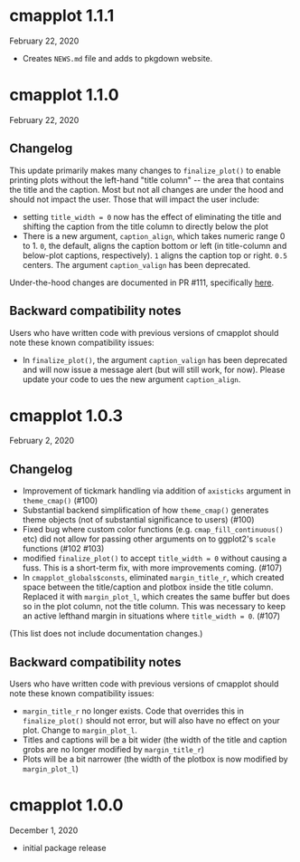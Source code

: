 # cmapplot 1.1.1
February 22, 2020

* Creates `NEWS.md` file and adds to pkgdown website.  

# cmapplot 1.1.0
February 22, 2020

## Changelog
This update primarily makes many changes to `finalize_plot()` to enable printing plots without the left-hand "title column" -- the area that contains the title and the caption. Most but not all changes are under the hood and should not impact the user. Those that will impact the user include:

* setting `title_width = 0` now has the effect of eliminating the title and shifting the caption from the title column to directly below the plot
* There is a new argument, `caption_align`, which takes numeric range 0 to 1. `0`, the default, aligns the caption bottom or left (in title-column and below-plot captions, respectively). `1` aligns the caption top or right. `0.5` centers. The argument `caption_valign` has been deprecated.

Under-the-hood changes are documented in PR #111, specifically [here](https://github.com/CMAP-REPOS/cmapplot/pull/111#issuecomment-782779446). 

## Backward compatibility notes
Users who have written code with previous versions of cmapplot should note these known compatibility issues:

* In `finalize_plot()`, the argument `caption_valign` has been deprecated and will now issue a message alert (but will still work, for now). Please update your code to ues the new argument `caption_align`. 


# cmapplot 1.0.3
February 2, 2020

## Changelog
* Improvement of tickmark handling via addition of `axisticks`  argument in `theme_cmap()` (#100)
* Substantial backend simplification of how `theme_cmap()` generates theme objects (not of substantial significance to users) (#100)
* Fixed bug where custom color functions (e.g. `cmap_fill_continuous()` etc) did not allow for passing other arguments on to ggplot2's `scale` functions (#102 #103)
* modified `finalize_plot()` to accept `title_width = 0` without causing a fuss. This is a short-term fix, with more improvements coming. (#107)
* In `cmapplot_globals$consts`, eliminated `margin_title_r`, which created space between the title/caption and plotbox inside the title column. Replaced it  with `margin_plot_l`, which creates the same buffer but does so in the plot column, not the title column. This was necessary to keep an active lefthand margin in situations where `title_width = 0`. (#107)

(This list does not include documentation changes.)

## Backward compatibility notes
Users who have written code with previous versions of cmapplot should note these known compatibility issues:
* `margin_title_r` no longer exists. Code that overrides this in `finalize_plot()` should not error, but will also have no effect on your plot. Change to `margin_plot_l`.
* Titles and captions will be a bit wider (the width of the title and caption grobs are no longer modified by `margin_title_r`)
* Plots will be a bit narrower (the width of the plotbox is now modified by `margin_plot_l`)


# cmapplot 1.0.0
December 1, 2020

* initial package release 
